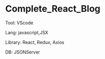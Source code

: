 # Complete_React_Blog

Tool: VScode

Lang: javascript,JSX

Library: React, Redux, Axios

DB: JSONServer
